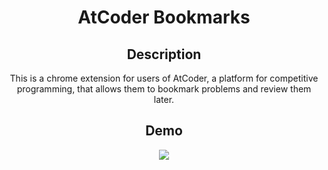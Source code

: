 # <div align="center">**AtCoder Bookmarks**</div>

## <div align="center">**Description**</div>
<div align="center">This is a chrome extension for users of AtCoder, a platform for competitive programming, that allows them to bookmark problems and review them later.</div>

## <div align="center">**Demo**</div>
<div align="center">
    <a href="https://www.youtube.com/watch?v=_DWEHyfDyew">
        <img src="https://img.youtube.com/vi/_DWEHyfDyew/0.jpg">
    </a>
</div>